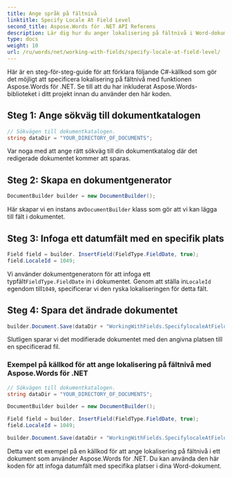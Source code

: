 ```yaml
---
title: Ange språk på fältnivå
linktitle: Specify Locale At Field Level
second_title: Aspose.Words för .NET API Referens
description: Lär dig hur du anger lokalisering på fältnivå i Word-dokument med Aspose.Words för .NET.
type: docs
weight: 10
url: /ru/words/net/working-with-fields/specify-locale-at-field-level/
---
```


Här är en steg-för-steg-guide för att förklara följande C#-källkod som gör det möjligt att specificera lokalisering på fältnivå med funktionen Aspose.Words för .NET. Se till att du har inkluderat Aspose.Words-biblioteket i ditt projekt innan du använder den här koden.

## Steg 1: Ange sökväg till dokumentkatalogen

```csharp
// Sökvägen till dokumentkatalogen.
string dataDir = "YOUR_DIRECTORY_OF_DOCUMENTS";
```

Var noga med att ange rätt sökväg till din dokumentkatalog där det redigerade dokumentet kommer att sparas.

## Steg 2: Skapa en dokumentgenerator

```csharp
DocumentBuilder builder = new DocumentBuilder();
```

 Här skapar vi en instans av`DocumentBuilder` klass som gör att vi kan lägga till fält i dokumentet.

## Steg 3: Infoga ett datumfält med en specifik plats

```csharp
Field field = builder. InsertField(FieldType.FieldDate, true);
field.LocaleId = 1049;
```

Vi använder dokumentgeneratorn för att infoga ett typfält`FieldType.FieldDate` in i dokumentet. Genom att ställa in`LocaleId` egendom till`1049`, specificerar vi den ryska lokaliseringen för detta fält.

## Steg 4: Spara det ändrade dokumentet

```csharp
builder.Document.Save(dataDir + "WorkingWithFields.SpecifylocaleAtFieldlevel.docx");
```

Slutligen sparar vi det modifierade dokumentet med den angivna platsen till en specificerad fil.

### Exempel på källkod för att ange lokalisering på fältnivå med Aspose.Words för .NET

```csharp
// Sökvägen till dokumentkatalogen.
string dataDir = "YOUR_DIRECTORY_OF_DOCUMENTS";

DocumentBuilder builder = new DocumentBuilder();

Field field = builder. InsertField(FieldType.FieldDate, true);
field.LocaleId = 1049;

builder.Document.Save(dataDir + "WorkingWithFields.SpecifylocaleAtFieldlevel.docx");
```

Detta var ett exempel på en källkod för att ange lokalisering på fältnivå i ett dokument som använder Aspose.Words för .NET. Du kan använda den här koden för att infoga datumfält med specifika platser i dina Word-dokument.

